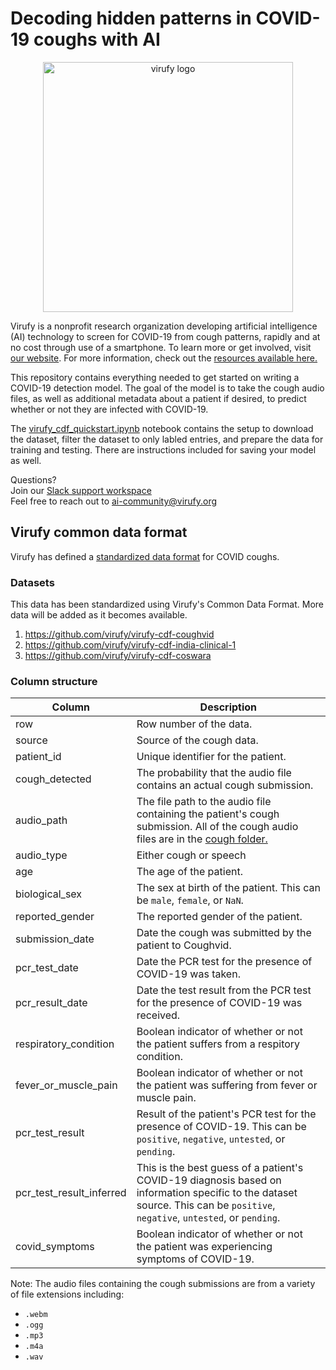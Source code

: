 # Decoding hidden patterns in COVID-19 coughs with AI

<p align="center"><img src="https://github.com/virufy/virufy-covid/blob/main/img/virufy-logo.png" alt="virufy logo" width="400"/></p>

Virufy is a nonprofit research organization developing artificial intelligence (AI) technology to screen for COVID-19 from cough patterns, rapidly and at no cost through use of a smartphone. To learn more or get involved, visit [our website](https://virufy.org/en/). For more information, check out the [resources available here.](https://drive.google.com/drive/u/4/folders/1kONSI53BvAAd7TvgNGzNAP8dT-Oq3iW1)

This repository contains everything needed to get started on writing a COVID-19 detection model. The goal of the model is to take the cough audio files, as well as additional metadata about a patient if desired, to predict whether or not they are infected with COVID-19. 

The [virufy_cdf_quickstart.ipynb](/virufy_cdf_quickstart.ipynb) notebook contains the setup to download the dataset, filter the dataset to only labled entries, and prepare the data for training and testing. There are instructions included for saving your model as well.

Questions?  
Join our [Slack support workspace](https://join.slack.com/t/virufycovid/shared_invite/zt-p62lib8g-Uz8YoTujfp5sxC7frpeiPw)  
Feel free to reach out to ai-community@virufy.org

## Virufy common data format

Virufy has defined a [standardized data format](https://docs.google.com/document/d/1Joj2bslHOPmQvs2SvOw4EnKYHAjC2F_kdpscgqMMA-I/edit) for COVID coughs.

### Datasets

This data has been standardized using Virufy's Common Data Format. More data will be added as it becomes available.
1. https://github.com/virufy/virufy-cdf-coughvid
2. https://github.com/virufy/virufy-cdf-india-clinical-1
3. https://github.com/virufy/virufy-cdf-coswara

### Column structure
| Column | Description|
|--------|------------|
| row | Row number of the data. |
| source | Source of the cough data. |
| patient_id | Unique identifier for the patient. |
| cough_detected | The probability that the audio file contains an actual cough submission. |
| audio_path | The file path to the audio file containing the patient's cough submission. All of the cough audio files are in the [cough folder.](/cough) |
| audio_type | Either cough or speech |
| age | The age of the patient. |
| biological_sex | The sex at birth of the patient. This can be `male`, `female`, or `NaN`. |
| reported_gender | The reported gender of the patient. |
| submission_date | Date the cough was submitted by the patient to Coughvid. |
| pcr_test_date | Date the PCR test for the presence of COVID-19 was taken. |
| pcr_result_date | Date the test result from the PCR test for the presence of COVID-19 was received. |
| respiratory_condition | Boolean indicator of whether or not the patient suffers from a respitory condition. |
| fever_or_muscle_pain | Boolean indicator of whether or not the patient was suffering from fever or muscle pain. |
| pcr_test_result | Result of the patient's PCR test for the presence of COVID-19. This can be `positive`, `negative`, `untested`, or `pending`. |
| pcr_test_result_inferred | This is the best guess of a patient's COVID-19 diagnosis based on information specific to the dataset source. This can be `positive`, `negative`, `untested`, or `pending`. |
| covid_symptoms | Boolean indicator of whether or not the patient was experiencing symptoms of COVID-19. |

Note: The audio files containing the cough submissions are from a variety of file extensions including:
* `.webm`
* `.ogg`
* `.mp3`
* `.m4a`
* `.wav`
